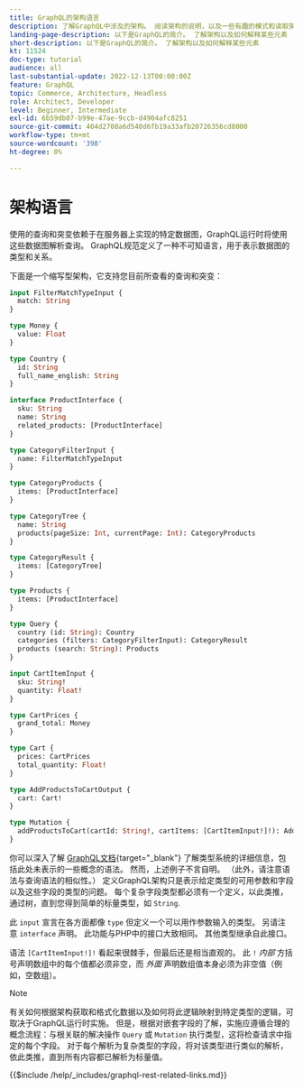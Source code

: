 ```yaml
---
title: GraphQL的架构语言
description: 了解GraphQL中涉及的架构。 阅读架构的说明，以及一些有趣的模式和读取架构的方法。
landing-page-description: 以下是GraphQL的简介。 了解架构以及如何解释某些元素
short-description: 以下是GraphQL的简介。 了解架构以及如何解释某些元素
kt: 11524
doc-type: tutorial
audience: all
last-substantial-update: 2022-12-13T00:00:00Z
feature: GraphQL
topic: Commerce, Architecture, Headless
role: Architect, Developer
level: Beginner, Intermediate
exl-id: 6b59db07-b99e-47ae-9ccb-d4904afc8251
source-git-commit: 404d2708a6d540d6fb19a33afb20726356cd8000
workflow-type: tm+mt
source-wordcount: '398'
ht-degree: 0%

---
```


# 架构语言

使用的查询和突变依赖于在服务器上实现的特定数据图，GraphQL运行时将使用这些数据图解析查询。 GraphQL规范定义了一种不可知语言，用于表示数据图的类型和关系。

下面是一个缩写型架构，它支持您目前所查看的查询和突变：

```graphql
input FilterMatchTypeInput {
  match: String
}

type Money {
  value: Float
}

type Country {
  id: String
  full_name_english: String
}

interface ProductInterface {
  sku: String
  name: String
  related_products: [ProductInterface]
}

type CategoryFilterInput {
  name: FilterMatchTypeInput
}

type CategoryProducts {
  items: [ProductInterface]
}

type CategoryTree {
  name: String
  products(pageSize: Int, currentPage: Int): CategoryProducts
}

type CategoryResult {
  items: [CategoryTree]
}

type Products {
  items: [ProductInterface]
}

type Query {
  country (id: String): Country
  categories (filters: CategoryFilterInput): CategoryResult
  products (search: String): Products
}

input CartItemInput {
  sku: String!
  quantity: Float!
}

type CartPrices {
  grand_total: Money
}

type Cart {
  prices: CartPrices
  total_quantity: Float!
}

type AddProductsToCartOutput {
  cart: Cart!
}

type Mutation {
  addProductsToCart(cartId: String!, cartItems: [CartItemInput!]!): AddProductsToCartOutput
}
```

你可以深入了解 [GraphQL文档](https://graphql.org/learn/schema/){target="_blank"} 了解类型系统的详细信息，包括此处未表示的一些概念的语法。 然而，上述例子不言自明。 （此外，请注意语法与查询语法的相似性。） 定义GraphQL架构只是表示给定类型的可用参数和字段以及这些字段的类型的问题。 每个复杂字段类型都必须有一个定义，以此类推，通过树，直到您得到简单的标量类型，如 `String`.

此 `input` 宣言在各方面都像 `type` 但定义一个可以用作参数输入的类型。 另请注意 `interface` 声明。 此功能与PHP中的接口大致相同。 其他类型继承自此接口。

语法 `[CartItemInput!]!` 看起来很棘手，但最后还是相当直观的。 此 `!` _内部_ 方括号声明数组中的每个值都必须非空，而 _外面_ 声明数组值本身必须为非空值（例如，空数组）。

>[!NOTE]
>
>有关如何根据架构获取和格式化数据以及如何将此逻辑映射到特定类型的逻辑，可取决于GraphQL运行时实施。 但是，根据对嵌套字段的了解，实施应遵循合理的概念流程：与根关联的解决操作 `Query` 或 `Mutation` 执行类型，这将检查请求中指定的每个字段。 对于每个解析为复杂类型的字段，将对该类型进行类似的解析，依此类推，直到所有内容都已解析为标量值。

{{$include /help/_includes/graphql-rest-related-links.md}}
